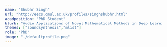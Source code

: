 ```yaml
---
name: "Shubhr Singh"
url: "http://eecs.qmul.ac.uk/profiles/singhshubhr.html"
acadposition: "PhD Student"
blurb: "Audio Applications of Novel Mathematical Methods in Deep Learning"
themes: ["soundsynthesis","mlist"]
role: "PhD"
image: "./defaultprofile.png"
---
```

